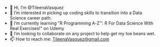 - 👋 Hi, I’m @TileenaVasquez
- 👀 I’m interested in picking up coding skills to transition into a Data Science career path.
- 🌱 I’m currently learning "R Programming A-Z™: R For Data Science With Real Exercises!" on Udemy
- 💞️ I’m looking to collaborate on any project to help get my toe beans wet.
- 📫 How to reach me: TileenaVasquez@gmail.com

<!---
TileenaVasquez/TileenaVasquez is a ✨ special ✨ repository because its `README.md` (this file) appears on your GitHub profile.
You can click the Preview link to take a look at your changes.
--->

